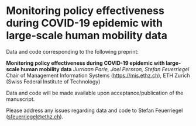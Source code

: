 # Monitoring policy effectiveness during COVID-19 epidemic with large-scale human mobility data

Data and code corresponding to the following preprint:

**Monitoring policy effectiveness during COVID-19 epidemic with large-scale human mobility data**
_Jurriaan Parie, Joel Persson, Stefan Feuerriegel_
Chair of Management Information Systems (https://mis.ethz.ch), ETH Zurich (Swiss Federal Institute of Technology)

Data and code will be made available upon acceptance/publication of the manuscript. 

Please address any issues regarding data and code to Stefan Feuerriegel (sfeuerriegel@ethz.ch).
